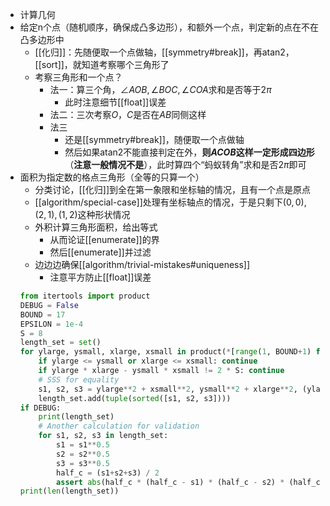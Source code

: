 - 计算几何
- 给定n个点（随机顺序，确保成凸多边形），和额外一个点，判定新的点在不在凸多边形中
  - [[化归]]：先随便取一个点做轴，[[symmetry#break]]，再atan2，[[sort]]，就知道考察哪个三角形了
  - 考察三角形和一个点？
    - 法一：算三个角，$\angle AOB, \angle BOC, \angle COA$求和是否等于$2\pi$
      - 此时注意细节[[float]]误差
    - 法二：三次考察$O$，$C$是否在$AB$同侧这样
    - 法三
      - 还是[[symmetry#break]]，随便取一个点做轴
      - 然后如果atan2不能直接判定在外，**则$ACOB$这样一定形成四边形**（**注意一般情况不是**），此时算四个“蚂蚁转角”求和是否$2\pi$即可
- 面积为指定数的格点三角形（全等的只算一个）
  - 分类讨论，[[化归]]到全在第一象限和坐标轴的情况，且有一个点是原点
  - [[algorithm/special-case]]处理有坐标轴点的情况，于是只剩下$(0,0), (2,1), (1,2)$这种形状情况
  - 外积计算三角形面积，给出等式
    - 从而论证[[enumerate]]的界
    - 然后[[enumerate]]并过滤
  - 边边边确保[[algorithm/trivial-mistakes#uniqueness]]
    - 注意平方防止[[float]]误差
  ```python
  from itertools import product
  DEBUG = False
  BOUND = 17
  EPSILON = 1e-4
  S = 8
  length_set = set()
  for ylarge, ysmall, xlarge, xsmall in product(*[range(1, BOUND+1) for _ in range(4)]):
      if ylarge <= ysmall or xlarge <= xsmall: continue
      if ylarge * xlarge - ysmall * xsmall != 2 * S: continue
      # SSS for equality
      s1, s2, s3 = ylarge**2 + xsmall**2, ysmall**2 + xlarge**2, (ylarge-ysmall)**2 + (xlarge-xsmall)**2
      length_set.add(tuple(sorted([s1, s2, s3])))
  if DEBUG:
      print(length_set)
      # Another calculation for validation
      for s1, s2, s3 in length_set:
          s1 = s1**0.5
          s2 = s2**0.5
          s3 = s3**0.5
          half_c = (s1+s2+s3) / 2
          assert abs(half_c * (half_c - s1) * (half_c - s2) * (half_c - s3) - S**2) < EPSILON
  print(len(length_set))
  ``` 